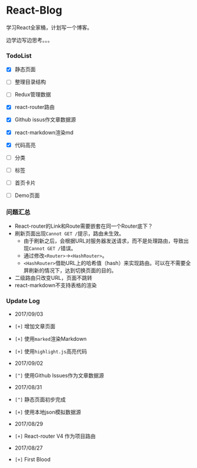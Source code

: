 # React-Blog

学习React全家桶，计划写一个博客。

边学边写边思考。。。


### TodoList

* [x] 静态页面
* [ ] 整理目录结构
* [ ] Redux管理数据
* [x] react-router路由
* [x] Github issus作文章数据源
* [x] react-markdown渲染md
* [x] 代码高亮
* [ ] 分类
* [ ] 标签
* [ ] 首页卡片
* [ ] Demo页面


### 问题汇总

- React-router的Link和Route需要嵌套在同一个Router底下？
- 刷新页面出现`Cannot GET /`提示，路由未生效。
   - 由于刷新之后，会根据URL对服务器发送请求，而不是处理路由，导致出现`Cannot GET /`错误。
   - 通过修改`<Router>`→`<HashRouter>`。
   - `<HashRouter>`借助URL上的哈希值（hash）来实现路由。可以在不需要全屏刷新的情况下，达到切换页面的目的。
- 二级路由只改变URL，页面不跳转
- react-markdown不支持表格的渲染

### Update Log

- 2017/09/03

 - `[+]` 增加文章页面
 - `[+]` 使用`marked`渲染Markdown
 - `[+]` 使用`highlight.js`高亮代码


- 2017/09/02

 - `[^]` 使用Github Issues作为文章数据源


- 2017/08/31

 - `[^]` 静态页面初步完成
 - `[+]` 使用本地json模拟数据源


- 2017/08/29

 - `[+]` React-router V4 作为项目路由



- 2017/08/27

 - `[+]` First Blood


